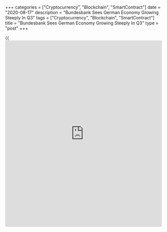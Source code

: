+++
categories = ["Cryptocurrency", "Blockchain", "SmartContract"]
date = "2020-08-17"
description = "Bundesbank Sees German Economy Growing Steeply In Q3"
tags = ["Cryptocurrency", "Blockchain", "SmartContract"]
title = "Bundesbank Sees German Economy Growing Steeply In Q3"
type = "post"
+++

{{<iframe id="large-banner" src="https://www.bounty.group/#slide=9.0" width="100%" height="600" scrolling="no" style="border: 0px solid rgb(216, 221, 230); border-radius: 3px;">}}

Germany's [economy][1] is set to grow at a sharp rate in the third
quarter, after a record fall in the second quarter due to the impact of
the coronavirus containment measures, but activity levels are likely to
remain well below the pre-crisis level for some time more, Bundesbank
said in its monthly report on Monday.  
  
The economic recovery that began back in May after the first easing of
containment measures is expected to continue in the summer months, the
bank said citing its experts.

This recovery is being underpinned by the expansionary monetary and
fiscal [policy](https://www.fintechee.com/policy/) measures, such as the economic stimulus package recently
adopted by the Federal Government.  
  
Gross domestic product decreased 10.1 percent quarter-on-quarter during
the three months to June. This was the biggest fall since the quarterly
series began in 1970, data from Destatis showed.  
  
Private consumption likely had a massive drop in the second quarter due
to temporary [contact](https://www.playgroundfx.com/contact/) restrictions and uncertainties especially in the
hotel and restaurant sector. Car purchases were also less and there was
a dramatic decline in expenditure on travel and other recreational
activities.  
  
Real retail sales especially sales of food beverages, and online and
mail order [business][2] thrived during the Covid-19 crisis.  
  
While there were sharp decline in employment and rapid growth in
joblessness, mainly due to massive reductions in working hours,"...
measured against the depth of the economic slump, these adjustments were
fairly modest," Bundesbank said.  
  
Widespread take-up of short-time work schemes had stabilized both
employment levels and incomes, the bank pointed out.

For comments and feedback [contact](https://www.playgroundfx.com/contact/): editorial@rtt[news](https://www.letsplayfx.com/blog/forex-news-website/).com

[Economic News][1]

 **What parts of the world are seeing the best (and worst) economic
performances lately? Click[here][3] to check out our [Econ Scorecard][3]
and find out! See up-to-the-moment [ranking](https://www.playgroundfx.com/blog/crypto-exchange-ranking/)s for the best and worst
performers in [GDP][4], [unemployment rate][5], [inflation][6] and much
more.**

   1. www.rtt[news](https://www.letsplayfx.com/blog/forex-news-website/).com/Content/EconomicNews.aspx
   2. www.rtt[news](https://www.letsplayfx.com/blog/forex-news-website/).com/Content/Business.aspx
   3. www.rtt[news](https://www.letsplayfx.com/blog/forex-news-website/).com/economic-scorecard/world-rank/retail-sales/highest-performance.aspx
   4. www.rtt[news](https://www.letsplayfx.com/blog/forex-news-website/).com/economic-scorecard/world-rank/GDP/highest-performance.aspx
   5. www.rtt[news](https://www.letsplayfx.com/blog/forex-news-website/).com/economic-scorecard/world-rank/unemployment-rate/lowest-performance.aspx
   6. www.rtt[news](https://www.letsplayfx.com/blog/forex-news-website/).com/economic-scorecard/world-rank/CPI/highest-performance.aspx